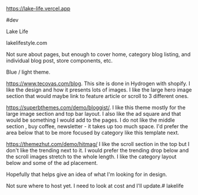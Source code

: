 https://lake-life.vercel.app

#dev

Lake Life

lakelifestyle.com


Not sure about pages, but enough to cover home, category blog listing, and individual blog post, store components, etc.



Blue / light theme.



https://www.tecovas.com/blog.  This site is done in Hydrogen with shopify.  I like the design and how it presents lots of images. 
 I like the large hero image section that would maybe link to feature article or scroll to 3 different ones.



https://superbthemes.com/demo/bloggist/. I like this theme mostly for the large image section and top bar layout. 
 I also like the ad square and that would be something I would add to the pages.  I do not like the middle section , buy coffee, newsletter - it takes up too much space. 
 I'd prefer the area below that to be more focused by category like this template next.



https://themezhut.com/demo/hitmag/  I like the scroll section in the top but I don't like the trending next to it.   I would prefer the trending drop below and the scroll images stretch to the whole length.  I like the category layout below and some of the ad placement.



Hopefully that helps give an idea of what I'm looking for in design.



Not sure where to host yet.  I need to look at cost and I'll update.#   l a k e l i f e 
 
 